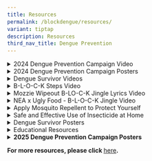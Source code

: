 ```yaml
---
title: Resources
permalink: /blockdengue/resources/
variant: tiptap
description: Resources
third_nav_title: Dengue Prevention
---
```

<div data-type="detailGroup" class="isomer-accordion isomer-accordion-white">
<details class="isomer-details">
<summary>2024 Dengue Prevention Campaign Video</summary>
<div data-type="detailsContent" class="isomer-details-content">
<p><strong>English</strong>
</p>
<div class="iframe-wrapper">
<iframe height="400" width="100%" allowfullscreen="true" frameborder="0" src="https://www.youtube.com/embed/w-vPRd1823o?si=rUUVGjYon8RobL39"></iframe>
</div>
<p><strong>Malay</strong>
</p>
<div class="iframe-wrapper">
<iframe height="400" width="100%" allowfullscreen="true" frameborder="0" src="https://www.youtube.com/embed/-s6yHDkZs3k?si=qJ4kGoQV2XOY06q4"></iframe>
</div>
<p><strong>Chinese</strong>
</p>
<div class="iframe-wrapper">
<iframe height="400" width="100%" allowfullscreen="true" frameborder="0" src="https://www.youtube.com/embed/PKBLS35F9fY?si=ndfDB6ZAbKxG6_23"></iframe>
</div>
<p><strong>Tamil</strong>
</p>
<div class="iframe-wrapper">
<iframe height="400" width="100%" allowfullscreen="true" frameborder="0" src="https://www.youtube.com/embed/UFtEFKP6wU8?si=CbHBECy7327whoC1"></iframe>
</div>
</div>
</details>
<details class="isomer-details">
<summary>2024 Dengue Prevention Campaign Posters</summary>
<div data-type="detailsContent" class="isomer-details-content">
<p><strong>2024 Dengue Prevention Campaign Poster (A2)</strong>
</p>
<div class="isomer-image-wrapper">
<img style="width: 100%" height="auto" width="100%" alt="2024 Dengue Prevention Campaign Poster" src="/images/Block Dengue/Resources/h284185_nea_national_dengue_a4sz.jpg">
</div>
<p><em>Click on image to download</em>
</p>
<p><strong>2024 Dengue Prevention Campaign Poster (A4)</strong>
</p>
<div class="isomer-image-wrapper">
<img style="width: 100%" height="auto" width="100%" alt="2024 Dengue Prevention Campaign Poster" src="/images/Block Dengue/Resources/h284185_nea_national_dengue_a4sz.jpg">
</div>
<p><em>Click on image to download</em>
</p>
</div>
</details>
<details class="isomer-details">
<summary>Dengue Survivor Videos</summary>
<div data-type="detailsContent" class="isomer-details-content">
<p><strong>English (Gary)</strong>
</p>
<div class="iframe-wrapper">
<iframe height="400" width="100%" allowfullscreen="true" frameborder="0" src="https://www.youtube.com/embed/QCz2VVVRj3s"></iframe>
</div>
<p><strong>English (Shima)</strong>
</p>
<div class="iframe-wrapper">
<iframe height="400" width="100%" allowfullscreen="true" frameborder="0" src="https://www.youtube.com/embed/46xD-391ghc"></iframe>
</div>
<p><strong>English (Alisha)</strong>
</p>
<div class="iframe-wrapper">
<iframe height="400" width="100%" allowfullscreen="true" frameborder="0" src="https://www.youtube.com/embed/fGTSx2S1xlU"></iframe>
</div>
<p><strong>Chinese (Gary)</strong>
</p>
<div class="iframe-wrapper">
<iframe height="400" width="100%" allowfullscreen="true" frameborder="0" src="https://www.youtube.com/embed/ubTnpRaArus"></iframe>
</div>
<p><strong>Malay (Shima)</strong>
</p>
<div class="iframe-wrapper">
<iframe height="400" width="100%" allowfullscreen="true" frameborder="0" src="https://www.youtube.com/embed/nqYWxRw0hH8"></iframe>
</div>
<p><strong>Tamil (Alisha)</strong>
</p>
<div class="iframe-wrapper">
<iframe height="400" width="100%" allowfullscreen="true" frameborder="0" src="https://www.youtube.com/embed/-q1uMk4dQX8"></iframe>
</div>
</div>
</details>
<details class="isomer-details">
<summary>B-L-O-C-K Steps Video</summary>
<div data-type="detailsContent" class="isomer-details-content">
<p><strong>English</strong>
</p>
<div class="iframe-wrapper">
<iframe height="450px" width="100%" allowfullscreen="true" frameborder="0" src="https://www.youtube.com/embed/FlnuB7tkUe4"></iframe>
</div>
<p><strong>Malay</strong>
</p>
<div class="iframe-wrapper">
<iframe height="450px" width="100%" allowfullscreen="true" frameborder="0" src="https://www.youtube.com/embed/J-vJwoYWFuA"></iframe>
</div>
<p><strong>Chinese</strong>
</p>
<div class="iframe-wrapper">
<iframe height="450px" width="100%" allowfullscreen="true" frameborder="0" src="https://www.youtube.com/embed/6S8W8bxecfE"></iframe>
</div>
<p><strong>Tamil</strong>
</p>
<div class="iframe-wrapper">
<iframe height="450px" width="100%" allowfullscreen="true" frameborder="0" src="https://www.youtube.com/embed/O6g59O_RCms"></iframe>
</div>
<p><strong>Bahasa Indonesia</strong>
</p>
<div class="iframe-wrapper">
<iframe height="450px" width="100%" allowfullscreen="true" frameborder="0" src="https://www.youtube.com/embed/ogN8pWw8DcM%20frameborder="></iframe>
</div>
<p><strong>Burmese</strong>
</p>
<div class="iframe-wrapper">
<iframe height="450px" width="100%" allowfullscreen="true" frameborder="0" src="https://www.youtube.com/embed/Lw9BeEb1znA"></iframe>
</div>
<p><strong>Tagalog</strong>
</p>
<div class="iframe-wrapper">
<iframe height="450px" width="100%" allowfullscreen="true" frameborder="0" src="https://www.youtube.com/embed/8o-CRHru5G4"></iframe>
</div>
</div>
</details>
<details class="isomer-details">
<summary>Mozzie Wipeout B-LO-C-K Jingle Lyrics Video</summary>
<div data-type="detailsContent" class="isomer-details-content">
<p></p>
<div class="iframe-wrapper">
<iframe height="450px" width="100%" allowfullscreen="true" frameborder="0" src="https://www.youtube.com/embed/a-l8X6hLjzM"></iframe>
</div>
</div>
</details>
<details class="isomer-details">
<summary>NEA x Ugly Food - B-L-O-C-K Jingle Video</summary>
<div data-type="detailsContent" class="isomer-details-content">
<div class="iframe-wrapper">
<iframe height="450px" width="100%" allowfullscreen="true" frameborder="0" src="https://www.youtube.com/embed/zRd7mc1Ja4w"></iframe>
</div>
<p>&nbsp;</p>
</div>
</details>
<details class="isomer-details">
<summary>Apply Mosquito Repellent to Protect Yourself</summary>
<div data-type="detailsContent" class="isomer-details-content">
<div class="iframe-wrapper">
<iframe height="450px" width="100%" allowfullscreen="true" frameborder="0" src="https://www.youtube.com/embed/BQ98NiSSohc"></iframe>
</div>
<p>&nbsp;</p>
</div>
</details>
<details class="isomer-details">
<summary>Safe and Effective Use of Insecticide at Home</summary>
<div data-type="detailsContent" class="isomer-details-content">
<div class="iframe-wrapper">
<iframe height="450px" width="100%" allowfullscreen="true" frameborder="0" src="https://www.youtube.com/embed/8Omrqokv1s4"></iframe>
</div>
<p>&nbsp;</p>
</div>
</details>
<details class="isomer-details">
<summary>Dengue Survivor Posters</summary>
<div data-type="detailsContent" class="isomer-details-content">
<p><strong>Dengue Survivor Poster (English)</strong>
</p>
<p><em>Click </em><a href="/images/Block%20Dengue/Resources/nea_007_t23h_dengue_a2_poster.jpg" rel="noopener noreferrer nofollow" target="_blank">here</a><em> to download</em>
</p>
<div class="isomer-image-wrapper">
<img style="width: 50%;" height="auto" width="100%" alt="" src="/images/Block Dengue/Resources/nea_007_t23h_dengue_a2_poster.jpg">
</div>
<p></p>
<p><strong>Dengue Survivor Poster (Chinese)</strong>
</p>
<p><em>Click <a href="/files/Block Dengue/Resources/nea_005_t22h_gary_a2_poster_path_compressed.pdf" rel="noopener noreferrer nofollow" target="_blank">here</a> to download</em>
</p>
<div class="isomer-image-wrapper">
<img style="width: 40%;" height="auto" width="100%" alt="" src="/images/Block Dengue/Resources/survivor_chi_poster_tmb_small.jpg">
</div>
<p></p>
<p><strong>Dengue Survivor Poster (Malay)</strong>
</p>
<p><em>Click <a href="/files/Block Dengue/Resources/nea_005_t22h_shima_a2_poster_path_compressed.pdf" rel="noopener noreferrer nofollow" target="_blank">here </a>to download</em>
</p>
<div class="isomer-image-wrapper">
<img style="width: 50%;" height="auto" width="100%" alt="" src="/images/Block Dengue/Resources/survivor_mal_poster_tmb_small.jpg">
</div>
<p></p>
<p><strong>Dengue Survivor Poster (Tamil)</strong>
</p>
<p><em>Click <a href="/files/Block Dengue/Resources/nea_005_t22h_alisha_a2_poster_path_compressed.pdf" rel="noopener noreferrer nofollow" target="_blank">here</a> to download</em>
</p>
<div class="isomer-image-wrapper">
<img style="width: 50%;" height="auto" width="100%" alt="" src="/images/Block Dengue/Resources/survivor_tam_poster_tmb_small.jpg">
</div>
<p></p>
<p><strong>B-L-O-C-K and S-A-WFlyer (EMCT)</strong>
</p>
<p><em>Click </em><a href="/images/Block%20Dengue/Resources/nea_005_t22r_a5leaflet_2pp_em.jpg" rel="noopener noreferrer nofollow" target="_blank">here </a><em>to download english version</em>
</p>
<p></p><a class="isomer-image-wrapper" href="/images/Block%20Dengue/Resources/nea_005_t22r_a5leaflet_2pp_em.jpg"><img style="width: 50%;" height="auto" width="100%" alt="" src="/images/Block Dengue/Resources/nea_005_t22r_a5leaflet_2pp_em.jpg"></a>
<p></p>
<p><em>Click </em><a href="/images/Block%20Dengue/Resources/nea_005_t22r_a5leaflet_2pp_ct.jpg" rel="noopener noreferrer nofollow" target="_blank">here </a><em>to download chinese version</em>
</p><a class="isomer-image-wrapper" href="/images/Block%20Dengue/Resources/nea_005_t22r_a5leaflet_2pp_ct.jpg"><img style="width: 50%;" height="auto" width="100%" alt="" src="/images/Block Dengue/Resources/nea_005_t22r_a5leaflet_2pp_ct.jpg"></a>
<p></p>
<p><strong>MOE Soaper 5 x BLOCK Poster (Portrait)</strong>
</p>
<p><em>Click <a href="/files/Block Dengue/Resources/nea_005_t22r_a5leaflet_2pp_emct.pdf" rel="noopener noreferrer nofollow" target="_blank">here</a> to download</em>
</p>
<div class="isomer-image-wrapper">
<img style="width: 40%;" height="auto" width="100%" alt="" src="/images/Block Dengue/Resources/soaper_5_block_portrait_tmb_small.jpg">
</div>
<p><strong>MOE Soaper 5 x BLOCK Poster (Landscape)</strong>
</p>
<p><em>Click on image to download</em>
</p>
<div class="isomer-image-wrapper">
<img style="width: 40%;" height="auto" width="100%" alt="" src="/images/Block Dengue/Resources/soaper_5_block_landscape_tmb_small.jpg">
</div>
<p>
<br><strong>Migrant Worker Poster (English)</strong>
</p>
<p><em>Click <a href="/files/Block Dengue/Resources/nea_dengue_migrant_worker_poster_en.pdf" rel="noopener noreferrer nofollow" target="_blank">here</a> to download</em>
</p>
<div class="isomer-image-wrapper">
<img style="width: 40%;" height="auto" width="100%" alt="" src="/images/Block Dengue/Resources/dengue_prevention_en_tmb_small.png">
</div>
<p></p>
<p><strong>Migrant Worker Poster (Chinese)</strong>
</p>
<p><em>Click <a href="/files/Block Dengue/Resources/nea_007_t23v_dengue_collaterals_migrant_worker_eposter_v2__chinese_.pdf" rel="noopener noreferrer nofollow" target="_blank">here</a> to download</em>
</p>
<div class="isomer-image-wrapper">
<img style="width: 40%;" height="auto" width="100%" alt="" src="/images/Block Dengue/Resources/chinese_tmb_small.png">
</div>
<p>
<br><strong>Migrant Worker Poster (Tamil)</strong>
</p>
<p><em>Click <a href="/files/Block Dengue/Resources/nea_007_t23v_dengue_collaterals_migrant_worker_eposter_v2__tamil_.pdf" rel="noopener noreferrer nofollow" target="_blank">here</a> to download</em>
</p>
<div class="isomer-image-wrapper">
<img style="width: 40%;" height="auto" width="100%" alt="" src="/images/Block Dengue/Resources/tamil_tmb_small.png">
</div>
<p>
<br><strong>Migrant Worker Poster (Burmese)</strong>
</p>
<p><em>Click <a href="/files/Block Dengue/Resources/nea_007_t23v_dengue_collaterals_migrant_worker_eposter__burmese_.pdf" rel="noopener noreferrer nofollow" target="_blank">here</a> to download</em>
</p>
<div class="isomer-image-wrapper">
<img style="width: 40%;" height="auto" width="100%" alt="" src="/images/Block Dengue/Resources/burmese_tmb_small.png">
</div>
<p>
<br><strong>Migrant Worker Poster (Bengali)</strong>
</p>
<p><em>Click <a href="/files/Block Dengue/Resources/nea_007_t23v_dengue_collaterals_migrant_worker_eposter__bengali_.pdf" rel="noopener noreferrer nofollow" target="_blank">here</a> to download</em>
</p>
<div class="isomer-image-wrapper">
<img style="width: 40%;" height="auto" width="100%" alt="" src="/images/Block Dengue/Resources/bengali_tmb_small.png">
</div>
<p></p>
<p><strong>Migrant Worker Poster (Thai)</strong>
</p>
<p><em>Click <a href="/files/Block Dengue/Resources/nea_007_t23v_dengue_collaterals_migrant_worker_eposter__thai_.pdf" rel="noopener noreferrer nofollow" target="_blank">here </a>to download</em>
</p>
<div class="isomer-image-wrapper">
<img style="width: 40%;" height="auto" width="100%" alt="" src="/images/Block Dengue/Resources/thai_tmb_small.png">
</div>
<p></p>
<p><strong>Migrant Worker Poster (Vietnamese)</strong>
</p>
<p><em>Click on <a href="/files/Block Dengue/Resources/nea_007_t23v_dengue_collaterals_migrant_worker_eposter__vietnamese_.pdf" rel="noopener noreferrer nofollow" target="_blank">here </a>to download</em>
</p>
<div class="isomer-image-wrapper">
<img style="width: 40%;" height="auto" width="100%" alt="" src="/images/Block Dengue/Resources/viet_tmb_small.png">
</div>
<p></p>
<p><strong>B-L-O-C-K Steps</strong>
</p>
<p><em>Click </em><a href="/images/Block%20Dengue/Resources/stop_dengue_with_b_l_o_c_k_fb_cover_final.jpg" rel="noopener noreferrer nofollow" target="_blank">here</a><em> to download</em>
</p>
<div class="isomer-image-wrapper">
<img style="width: 40%;" height="auto" width="100%" alt="" src="/images/Block Dengue/Resources/stop_dengue_with_b_l_o_c_k_fb_cover_final.jpg">
</div>
<p></p>
<p><strong>S-A-W Steps</strong>
</p>
<p><em>Click </em><a href="/images/Block%20Dengue/Resources/saw_visual_for_nea_website.png" rel="noopener noreferrer nofollow" target="_blank">here</a><em> to download</em>
</p>
<div class="isomer-image-wrapper">
<img style="width: 40%;" height="auto" width="100%" alt="" src="/images/Block Dengue/Resources/saw_steps_tmb_small.png">
</div>
<p></p>
<p><strong>NEA x Ugly Food</strong>
</p>
<p><em>Click <a href="/files/Block Dengue/Resources/nea_x_uglyfood_poster_compressed2.pdf" rel="noopener noreferrer nofollow" target="_blank">here</a> to download</em>
</p>
<div class="isomer-image-wrapper">
<img style="width: 40%;" height="auto" width="100%" alt="" src="/images/Block Dengue/Resources/nea_x_ugly_food_poster_tmb_small.jpg">
</div>
<p><strong>S-A-W Flyer</strong>
</p>
<p><em>Click <a href="/files/Block Dengue/Resources/dengue_self_protection_saw_flyer_pdf_safe_compressed.pdf" rel="noopener noreferrer nofollow" target="_blank">here</a> to download</em>
</p>
<div class="isomer-image-wrapper">
<img style="width: 40%;" height="auto" width="100%" alt="" src="/images/Block Dengue/Resources/saw_flyer_tmb_small.jpg">
</div>
<p><strong>Plant Nursery Poster</strong>
<br><em>Click <a href="/files/Block Dengue/Resources/nea_014_t22c_dengue_lny_2023_nursery_posters.pdf" rel="noopener noreferrer nofollow" target="_blank">here</a> to download</em>
</p>
<div class="isomer-image-wrapper">
<img style="width: 40%;" height="auto" width="100%" alt="" src="/images/Block Dengue/Resources/plant_nursery_poster_tmb_small.jpg">
</div>
</div>
</details>
<details class="isomer-details">
<summary>Educational Resources</summary>
<div data-type="detailsContent" class="isomer-details-content">
<p><strong>Dengue Colouring Sheet</strong>
</p>
<p><em>Click <a href="/files/Block Dengue/Resources/nea___dengue_phase_2___digital_colouring_sheet_pdf_export__170323_.pdf" rel="noopener noreferrer nofollow" target="_blank">here</a> to download</em>
</p>
<p></p>
<div class="isomer-image-wrapper">
<img style="width: 40%;" height="auto" width="100%" alt="" src="/images/Block Dengue/Resources/colouring_dengue9074c56eab6844658c775fd822e21113_tmb_small.jpg">
</div>
<p></p>
<p><strong>Dengue Digital Puzzle</strong>
</p>
<p><em>Click <a href="/files/Block Dengue/Resources/nea___dengue_phase_2___digital_puzzle_sheet_pdf_export__170323_.pdf" rel="noopener noreferrer nofollow" target="_blank">here</a> to download</em>
</p>
<p></p>
<div class="isomer-image-wrapper">
<img style="width: 40%;" height="auto" width="100%" alt="" src="/images/Block Dengue/Resources/puzzle_dengue08a4d3484dc24c7fb5a62c9de29f6c42_tmb_small.jpg">
</div>
<p></p>
<p><strong>Dengue Crossword Puzzle</strong>
</p>
<p><em>Click <a href="/files/Block Dengue/Resources/nea_dengue_crossword_puzzle_2022.pdf" rel="noopener noreferrer nofollow" target="_blank">here</a> to download</em>
</p>
<p></p>
<div class="isomer-image-wrapper">
<img style="width: 40%;" height="auto" width="100%" alt="" src="/images/Block Dengue/Resources/dengue_crossword_tmb_small.jpg">
</div>
<p></p>
<p><strong>Dengue Quiz</strong>
</p>
<p><em>Click <a href="/files/Block Dengue/Resources/nea_dengue_quiz_2022.pdf" rel="noopener noreferrer nofollow" target="_blank">here</a> to download</em>
</p>
<p></p>
<div class="isomer-image-wrapper">
<img style="width: 40%;" height="auto" width="100%" alt="" src="/images/Block Dengue/Resources/dengue_quiz_tmb_small.jpg">
</div>
<p></p>
</div>
</details>
<details class="isomer-details">
<summary><strong>2025 Dengue Prevention Campaign Posters</strong>
</summary>
<div data-type="detailsContent" class="isomer-details-content">
<p>2025 Dengue Prevention Campaign Poster (A2)</p>
<div class="isomer-image-wrapper">
<img style="width: 100%" height="auto" width="100%" alt="2025 Dengue Prevention Campaign Poster A2" src="/images/Block Dengue/DP_2025_CGS_Webpage_Poster_A2.jpg">
</div>
<p><em>Right-click on image to download</em>
<br>
<br>2025 Dengue Prevention Campaign Poster (A4)</p>
<div class="isomer-image-wrapper">
<img style="width: 100%" height="auto" width="100%" alt="2025 Dengue Prevention Campaign Poster A4" src="/images/Block Dengue/Resources/2025_dengue_kv_a4 thumbnail.jpg">
</div>
<p><em>Right-click on image to download</em>
</p>
</div>
</details>
</div>
<p><strong>For more resources, please click </strong><a href="/resources/dengue/" rel="noopener noreferrer nofollow" target="_blank">here</a><strong>.</strong>
</p>
<p></p>
<p></p>